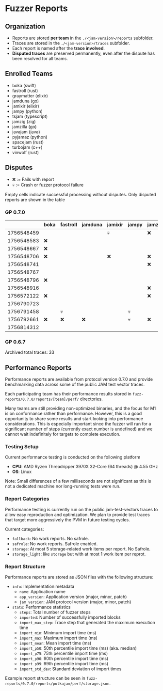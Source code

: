# Fuzzer Reports

## Organization

- Reports are stored **per team** in the `./<jam-version>/reports` subfolder.  
- Traces are stored in the `./<jam-version>/traces` subfolder.  
- Each report is named after the **trace involved**.
- **Disputed traces** are preserved permanently, even after the dispute has been resolved for all teams.  

## Enrolled Teams

* boka (swift)
* fastroll (rust)
* graymatter (elixir)
* jamduna (go)
* jamixir (elixir)
* jampy (python)
* tsjam (typescript)
* jamzig (zig)
* jamzilla (go)
* javajam (java)
* pyjamaz (python)
* spacejam (rust)
* turbojam (c++)
* vinwolf (rust)

## Disputes

* ❌ := Fails with report
* 💀 := Crash or fuzzer protocol failure

Empty cells indicate successful processing without disputes.
Only disputed reports are shown in the table

### GP 0.7.0

|            | boka | fastroll | jamduna | jamixir | jampy | jamzig | jamzilla | javajam | pyjamaz | spacejam | tsjam | turbojam | vinwolf |
|------------|------|----------|---------|---------|-------|--------|----------|---------|---------|----------|-------|----------|---------|
| 1756548459 |      |          |         |   💀    |       |   ❌   |          |         |         |          |       |          |         |
| 1756548583 |  ❌  |          |         |         |       |        |          |         |         |          |       |    ❌    |         |
| 1756548667 |  ❌  |          |         |         |       |        |          |         |         |          |       |          |         |
| 1756548706 |  ❌  |          |         |   ❌    |       |   ❌   |          |         |         |          |       |    ❌    |         |
| 1756548741 |      |          |         |         |       |   ❌   |          |         |         |          |       |    ❌    |         |
| 1756548767 |      |          |         |         |       |        |          |         |         |          |       |          |         |
| 1756548796 |  ❌  |          |         |         |       |        |          |         |         |          |       |          |         |
| 1756548916 |      |          |         |         |       |   ❌   |          |         |         |          |       |    ❌    |         |
| 1756572122 |  ❌  |          |         |         |       |   ❌   |          |         |   💀    |          |       |    ❌    |         |
| 1756790723 |      |          |         |         |       |        |          |         |         |    ❌    |  💀   |          |         |
| 1756791458 |      |    💀    |         |         |  💀   |        |          |         |         |    ❌    |       |          |         |
| 1756792661 |  ❌  |    ❌    |   ❌    |         |  💀   |   ❌   |          |         |   ❌    |    ❌    |       |    ❌    |   ❌    |
| 1756814312 |      |          |         |         |       |        |          |         |         |    ❌    |       |          |         |


### GP 0.6.7

Archived total traces: 33

## Performance Reports

Performance reports are available from protocol version 0.7.0 and provide
benchmarking data across some of the public JAM test vector traces.

Each participating team has their performance results stored in
`fuzz-reports/0.7.0/reports/[team]/perf/` directories.

Many teams are still providing non-optimized binaries, and the focus for M1 is
on conformance rather than performance. However, this is a good opportunity to
share some results and start looking into performance considerations. This is
especially important since the fuzzer will run for a significant number of steps
(currently exact number is undefined) and we cannot wait indefinitely for
targets to complete execution.

### Testing Setup

Current performance testing is conducted on the following platform
- **CPU**: AMD Ryzen Threadripper 3970X 32-Core (64 threads) @ 4.55 GHz
- **OS**: Linux

Note: Small differences of a few milliseconds are not significant as this is not
a dedicated machine nor long-running tests were run.

### Report Categories

Performance testing is currently run on the public jam-test-vectors traces to
allow easy reproduction and optimization. We plan to provide test traces that
target more aggressively the PVM in future testing cycles.

Current categories:
- `fallback`: No work reports. No safrole.
- `safrole`: No work reports. Safrole enabled.
- `storage`: At most 5 storage-related work items per report. No Safrole.
- `storage_light`: like `storage` but with at most 1 work item per reprot.

### Report Structure

Performance reports are stored as JSON files with the following structure:

- `info`: Implementation metadata
  - `name`: Application name
  - `app_version`: Application version (major, minor, patch)
  - `jam_version`: JAM protocol version (major, minor, patch)
- `stats`: Performance statistics
  - `steps`: Total number of fuzzer steps
  - `imported`: Number of successfully imported blocks
  - `import_max_step`: Trace step that generated the maximum execution time
  - `import_min`: Minimum import time (ms)
  - `import_max`: Maximum import time (ms)
  - `import_mean`: Mean import time (ms)
  - `import_p50`: 50th percentile import time (ms) (aka. median)
  - `import_p75`: 75th percentile import time (ms)
  - `import_p90`: 90th percentile import time (ms)
  - `import_p99`: 99th percentile import time (ms)
  - `import_std_dev`: Standard deviation of import times

Example report structure can be seen in `fuzz-reports/0.7.0/reports/polkajam/perf/storage.json`.

